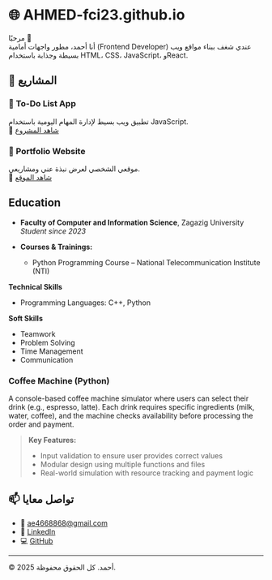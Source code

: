 # 🌐 AHMED-fci23.github.io

مرحبًا 👋  
أنا أحمد، مطور واجهات أمامية (Frontend Developer) عندي شغف ببناء مواقع ويب بسيطة وجذابة باستخدام HTML، CSS، JavaScript، وReact.

## 💼 المشاريع

### 📌 To-Do List App
تطبيق ويب بسيط لإدارة المهام اليومية باستخدام JavaScript.  
🔗 [شاهد المشروع](https://github.com/AHMED-fci23/todo-app)

### 📌 Portfolio Website
موقعي الشخصي لعرض نبذة عني ومشاريعي.  
🔗 [شاهد الموقع](https://ahmed-fci23.github.io)

##  Education

- **Faculty of Computer and Information Science**, Zagazig University  
  *Student since 2023*

- **Courses & Trainings:**
  - Python Programming Course – National Telecommunication Institute (NTI)


**Technical Skills**
- Programming Languages: C++, Python

**Soft Skills**
- Teamwork  
- Problem Solving  
- Time Management  
- Communication
###  Coffee Machine (Python)  
A console-based coffee machine simulator where users can select their drink (e.g., espresso, latte). Each drink requires specific ingredients (milk, water, coffee), and the machine checks availability before processing the order and payment.  
> **Key Features:**  
> - Input validation to ensure user provides correct values  
> - Modular design using multiple functions and files  
> - Real-world simulation with resource tracking and payment logic


## 📫 تواصل معايا
- 📧 ae4668868@gmail.com  
- 💼 [LinkedIn](https://www.linkedin.com/in/ahmed-elsayed-09b965376?utm_source=share&utm_campaign=share_via&utm_content=profile&utm_medium=ios_app)  
- 💻 [GitHub](https://github.com/AHMED-fci23)

---

© 2025 أحمد. كل الحقوق محفوظة.
